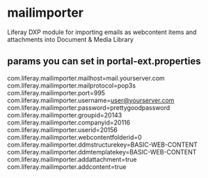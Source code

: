 # mailimporter
Liferay DXP module for importing emails as webcontent items and attachments into Document & Media Library

## params you can set in portal-ext.properties
com.liferay.mailimporter.mailhost=mail.yourserver.com
com.liferay.mailimporter.mailprotocol=pop3s
com.liferay.mailimporter.port=995
com.liferay.mailimporter.username=user@yourserver.com
com.liferay.mailimporter.password=prettygoodpassword
com.liferay.mailimporter.groupid=20143
com.liferay.mailimporter.companyid=20116
com.liferay.mailimporter.userid=20156
com.liferay.mailimporter.webcontentfolderid=0
com.liferay.mailimporter.ddmstructurekey=BASIC-WEB-CONTENT
com.liferay.mailimporter.ddmtemplatekey=BASIC-WEB-CONTENT
com.liferay.mailimporter.addattachment=true
com.liferay.mailimporter.addcontent=true